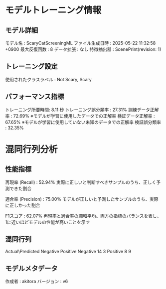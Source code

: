 # モデルトレーニング情報

## モデル詳細
モデル名           : ScaryCatScreeningML
ファイル生成日時   : 2025-05-22 11:32:58 +0900
最大反復回数     : 8
データ拡張       : なし
特徴抽出器       : ScenePrint(revision: 1)

## トレーニング設定
使用されたクラスラベル : Not Scary, Scary

## パフォーマンス指標
トレーニング所要時間: 8.11 秒
トレーニング誤分類率 : 27.31%
訓練データ正解率 : 72.69% ※モデルが学習に使用したデータでの正解率
検証データ正解率 : 67.65% ※モデルが学習に使用していない未知のデータでの正解率
検証誤分類率       : 32.35%


# 混同行列分析

## 性能指標
再現率 (Recall)    : 52.94%
実際に正しいと判断すべきサンプルのうち、正しく予測できた割合

適合率 (Precision) : 75.00%
モデルが正しいと予測したサンプルのうち、実際に正しかった割合

F1スコア          : 62.07%
再現率と適合率の調和平均。両方の指標のバランスを表し、1に近いほどモデルの性能が高いことを示す

## 混同行列

Actual\Predicted	Negative	Positive
Negative	14	3
Positive	8	9


## モデルメタデータ
作成者            : akitora
バージョン          : v6